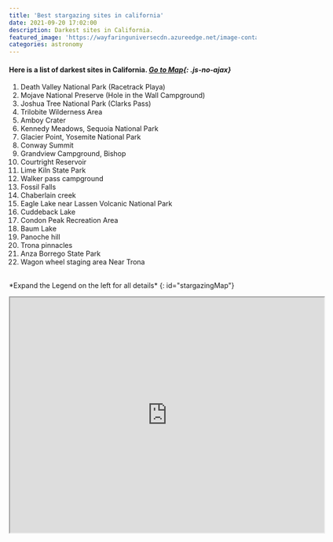 ```yaml
---
title: 'Best stargazing sites in california'
date: 2021-09-20 17:02:00
description: Darkest sites in California.
featured_image: 'https://wayfaringuniversecdn.azureedge.net/image-container/thumbnails/stargazingCalifornia.jpg'
categories: astronomy
---
```


#### Here is a list of darkest sites in California. <i>[Go to Map](/astronomy/stargazing-sites-in-california#stargazingMap){: .js-no-ajax}</i>


  1.  Death Valley National Park (Racetrack Playa)
  2.  Mojave National Preserve (Hole in the Wall Campground)
  3.  Joshua Tree National Park (Clarks Pass)
  4.  Trilobite Wilderness Area
  5.  Amboy Crater
  6.  Kennedy Meadows, Sequoia National Park
  7.  Glacier Point, Yosemite National Park
  8.  Conway Summit
  9.  Grandview Campground, Bishop
  10. Courtright Reservoir
  11. Lime Kiln State Park
  12. Walker pass campground
  13. Fossil Falls
  14. Chaberlain creek
  15. Eagle Lake near Lassen Volcanic National Park
  16. Cuddeback Lake
  17. Condon Peak Recreation Area
  18. Baum Lake
  19. Panoche hill
  20. Trona pinnacles
  21. Anza Borrego State Park
  22. Wagon wheel staging area Near Trona

 <br>
*Expand the Legend on the left for all details*
{: id="stargazingMap"}
<p class="responsive-iframe-container">
  <iframe class="responsive-iframe" src="https://www.google.com/maps/d/embed?mid=1oZWbP2A2m3Cu-n6UGQIHbf8t0YQMiwOc" width="640" height="480"></iframe>
</p>
<br>
